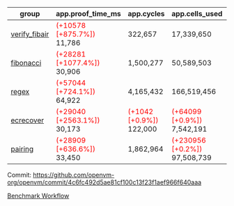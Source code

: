 | group | app.proof_time_ms | app.cycles | app.cells_used | leaf.proof_time_ms | leaf.cycles | leaf.cells_used |
| -- | -- | -- | -- | -- | -- | -- |
| [verify_fibair](https://github.com/openvm-org/openvm/blob/benchmark-results/benchmarks-pr/1734/verify_fibair-4c6fc492d5ae81cf100c13f23f1aef966f640aaa.md) |<span style='color: red'>(+10578 [+875.7%])</span> 11,786 |  322,657 |  17,339,650 |- | - | - |
| [fibonacci](https://github.com/openvm-org/openvm/blob/benchmark-results/benchmarks-pr/1734/fibonacci-4c6fc492d5ae81cf100c13f23f1aef966f640aaa.md) |<span style='color: red'>(+28281 [+1077.4%])</span> 30,906 |  1,500,277 |  50,589,503 |- | - | - |
| [regex](https://github.com/openvm-org/openvm/blob/benchmark-results/benchmarks-pr/1734/regex-4c6fc492d5ae81cf100c13f23f1aef966f640aaa.md) |<span style='color: red'>(+57044 [+724.1%])</span> 64,922 |  4,165,432 |  166,519,456 |- | - | - |
| [ecrecover](https://github.com/openvm-org/openvm/blob/benchmark-results/benchmarks-pr/1734/ecrecover-4c6fc492d5ae81cf100c13f23f1aef966f640aaa.md) |<span style='color: red'>(+29040 [+2563.1%])</span> 30,173 | <span style='color: red'>(+1042 [+0.9%])</span> 122,000 | <span style='color: red'>(+64099 [+0.9%])</span> 7,542,191 |- | - | - |
| [pairing](https://github.com/openvm-org/openvm/blob/benchmark-results/benchmarks-pr/1734/pairing-4c6fc492d5ae81cf100c13f23f1aef966f640aaa.md) |<span style='color: red'>(+28909 [+636.6%])</span> 33,450 |  1,862,964 | <span style='color: red'>(+230956 [+0.2%])</span> 97,508,739 |- | - | - |


Commit: https://github.com/openvm-org/openvm/commit/4c6fc492d5ae81cf100c13f23f1aef966f640aaa

[Benchmark Workflow](https://github.com/openvm-org/openvm/actions/runs/15684336008)
